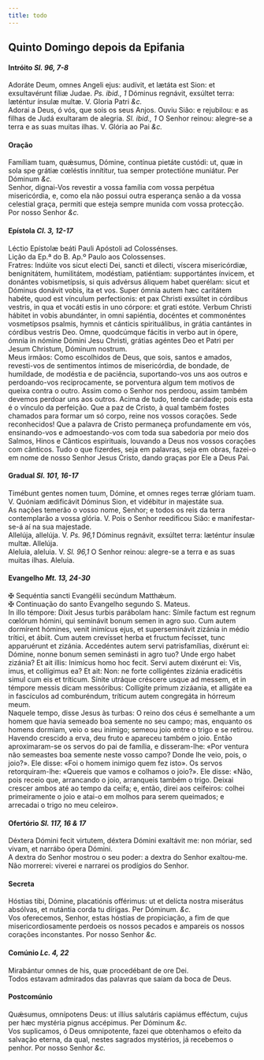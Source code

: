 ```yaml
---
title: todo
---
```

<h2 class="text-center">Quinto Domingo depois da Epifania</h2>

<h4 class="text-center">Intróito <em>Sl. 96, 7-8</em></h4>
<div class="container-fluid">
<div class="row">
<div class="dropcap text-justify">
Adoráte Deum, omnes Angeli ejus: audívit, et lætáta est Sion: et exsultavérunt fíliæ Judae. <em>Ps. ibid., 1</em> Dóminus regnávit, exsúltet terra: læténtur ínsulæ multæ.
V. Gloria Patri <em>&c.</em>
</div>
<div class="dropcap text-justify">
Adorai a Deus, ó vós, que sois os seus Anjos. Ouviu Sião: e rejubilou: e as filhas de Judá exultaram de alegria. <em>Sl. ibid., 1</em> O Senhor reinou: alegre-se a terra e as suas muitas ilhas.
V. Glória ao Pai <em>&c.</em>
</div>
</div>
</div>

<h4 class="text-center">Oração</h4>
<div class="container-fluid">
<div class="row">
<div class="dropcap text-justify">
Famíliam tuam, quǽsumus, Dómine, contínua pietáte custódi: ut, quæ in sola spe grátiæ cœléstis innítitur, tua semper protectióne muniátur. Per Dóminum <em>&c.</em>
</div>
<div class="dropcap text-justify">
Senhor, dignai-Vos revestir a vossa família com vossa perpétua misericórdia, e, como ela não possui outra esperança senão a da vossa celestial graça, permiti que esteja sempre munida com vossa protecção. Por nosso Senhor <em>&c.</em>
</div>
</div>
</div>

<h4 class="text-center">Epístola <em>Cl. 3, 12-17</em></h4>
<div class="container-fluid">
<div class="row">
<div class="text-justify">
Léctio Epístolæ beáti Pauli Apóstoli ad Colossénses.
</div>
<div class="text-justify">
Lição da Ep.ª do B. Ap.º Paulo aos Colossenses.
</div>
<div class="dropcap text-justify">
Fratres: Indúite vos sicut electi Dei, sancti et dilecti, víscera misericórdiæ, benignitátem, humilitátem, modéstiam, patiéntiam: supportántes ínvicem, et donántes vobismetípsis, si quis advérsus áliquem habet querélam: sicut et Dóminus donávit vobis, ita et vos. Super ómnia autem hæc caritátem habéte, quod est vínculum perfectionis: et pax Christi exsúltet in córdibus vestris, in qua et vocáti estis in uno córpore: et grati estóte. Verbum Christi hábitet in vobis abundánter, in omni sapiéntia, docéntes et commonéntes vosmetípsos psalmis, hymnis et cánticis spirituálibus, in grátia cantántes in córdibus vestris Deo. Omne, quodcúmque fácitis in verbo aut in ópere, ómnia in nómine Dómini Jesu Christi, grátias agéntes Deo et Patri per Jesum Christum, Dóminum nostrum.
</div>
<div class="dropcap text-justify">
Meus irmãos: Como escolhidos de Deus, que sois, santos e amados, revesti-vos de sentimentos íntimos de misericórdia, de bondade, de humildade, de modéstia e de paciência, suportando-vos uns aos outros e perdoando-vos reciprocamente, se porventura algum tem motivos de queixa contra o outro. Assim como o Senhor nos perdoou, assim também devemos perdoar uns aos outros. Acima de tudo, tende caridade; pois esta é o vínculo da perfeição. Que a paz de Cristo, à qual também fostes chamados para formar um só corpo, reine nos vossos corações. Sede reconhecidos! Que a palavra de Cristo permaneça profundamente em vós, ensinando-vos e admoestando-vos com toda sua sabedoria por meio dos Salmos, Hinos e Cânticos espirituais, louvando a Deus nos vossos corações com cânticos. Tudo o que fizerdes, seja em palavras, seja em obras, fazei-o em nome de nosso Senhor Jesus Cristo, dando graças por Ele a Deus Pai.
</div>
</div>
</div>

<h4 class="text-center">Gradual <em>Sl. 101, 16-17</em></h4>
<div class="container-fluid">
<div class="row">
<div class="dropcap text-justify">
Timébunt gentes nomen tuum, Dómine, et omnes reges terræ glóriam tuam. V. Quóniam ædificávit Dóminus Sion, et vidébitur in majestáte sua.
</div>
<div class="dropcap text-justify">
As nações temerão o vosso nome, Senhor; e todos os reis da terra contemplarão a vossa glória. V. Pois o Senhor reedificou Sião: e manifestar-se-á aí na sua majestade.
</div>
<div class="text-justify">
Allelúja, allelúja. V. <em>Ps. 96,1</em> Dóminus regnávit, exsúltet terra: læténtur ínsulæ multæ. Allelúja.
</div>
<div class="text-justify">
Aleluia, aleluia. V. <em>Sl. 96,1</em> O Senhor reinou: alegre-se a terra e as suas muitas ilhas. Aleluia.
</div>
</div>
</div>

<h4 class="text-center">Evangelho <em>Mt. 13, 24-30</em></h4>
<div class="container-fluid">
<div class="row">
<div class="text-justify">
<span class="text-danger">&#10016;</span> Sequéntia sancti Evangélii secúndum Matthǽum.
</div>
<div class="text-justify">
<span class="text-danger">&#10016;</span> Continuação do santo Evangelho segundo S. Mateus.
</div>
<div class="dropcap text-justify">
In illo témpore: Dixit Jesus turbis parábolam hanc: Símile factum est regnum cœlórum hómini, qui seminávit bonum semen in agro suo. Cum autem dormírent hómines, venit inimícus ejus, et superseminávit zizánia in médio trítici, et ábiit. Cum autem crevísset herba et fructum fecísset, tunc apparuérunt et zizánia. Accedéntes autem servi patrisfamílias, dixérunt ei: Dómine, nonne bonum semen seminásti in agro tuo? Unde ergo habet zizánia? Et ait illis: Inimícus homo hoc fecit. Servi autem dixérunt ei: Vis, imus, et collígimus ea? Et ait: Non: ne forte colligéntes zizánia eradicétis simul cum eis et tríticum. Sínite utráque créscere usque ad messem, et in témpore messis dicam messóribus: Collígite primum zizáania, et alligáte ea in fascículos ad comburéndum, tríticum autem congregáta in hórreum meum.
</div>
<div class="dropcap text-justify">
Naquele tempo, disse Jesus às turbas: O reino dos céus é semelhante a um homem que havia semeado boa semente no seu campo; mas, enquanto os homens dormiam, veio o seu inimigo; semeou joio entre o trigo e se retirou. Havendo crescido a erva, deu fruto e apareceu também o joio. Então aproximaram-se os servos do pai de família, e disseram-lhe: «Por ventura não semeastes boa semente neste vosso campo? Donde lhe veio, pois, o joio?». Ele disse: «Foi o homem inimigo quem fez isto». Os servos retorquiram-lhe: «Quereis que vamos e colhamos o joio?». Ele disse: «Não, pois receio que, arrancando o joio, arranqueis também o trigo. Deixai crescer ambos até ao tempo da ceifa; e, então, direi aos ceifeiros: colhei primeiramente o joio e atai-o em molhos para serem queimados; e arrecadai o trigo no meu celeiro».
</div>
</div>
</div>

<h4 class="text-center">Ofertório <em>Sl. 117, 16 & 17</em></h4>
<div class="container-fluid">
<div class="row">
<div class="dropcap text-justify">
Déxtera Dómini fecit virtutem, déxtera Dómini exaltávit me: non móriar, sed vivam, et narrábo ópera Dómini.
</div>
<div class="dropcap text-justify">
A dextra do Senhor mostrou o seu poder: a dextra do Senhor exaltou-me. Não morrerei: viverei e narrarei os prodígios do Senhor.
</div>
</div>
</div>

<h4 class="text-center">Secreta</h4>
<div class="container-fluid">
<div class="row">
<div class="dropcap text-justify">
Hóstias tibi, Dómine, placatiónis offérimus: ut et delícta nostra miserátus absólvas, et nutántia corda tu dírigas. Per Dóminum. <em>&c.</em>
</div>
<div class="dropcap text-justify">
Vos oferecemos, Senhor, estas hóstias de propiciação, a fim de que misericordiosamente perdoeis os nossos pecados e ampareis os nossos corações inconstantes. Por nosso Senhor <em>&c.</em>
</div>
</div>
</div>

<h4 class="text-center">Comúnio <em>Lc. 4, 22</em></h4>
<div class="container-fluid">
<div class="row">
<div class="dropcap text-justify">
Mirabántur omnes de his, quæ procedébant de ore Dei.
</div>
<div class="dropcap text-justify">
Todos estavam admirados das palavras que saíam da boca de Deus.
</div>
</div>
</div>

<h4 class="text-center">Postcomúnio</h4>
<div class="container-fluid">
<div class="row">
<div class="dropcap text-justify">
Quǽsumus, omnípotens Deus: ut illíus salutáris capiámus efféctum, cujus per hæc mystéria pignus accépimus. Per Dóminum <em>&c.</em>
</div>
<div class="dropcap text-justify">
Vos suplicamos, ó Deus omnipotente, fazei que obtenhamos o efeito da salvação eterna, da qual, nestes sagrados mystérios, já recebemos o penhor. Por nosso Senhor <em>&c.</em>
</div>
</div>
</div>
